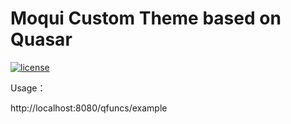 # Moqui Custom Theme based on Quasar

[![license](http://img.shields.io/badge/license-CC0%201.0%20Universal-blue.svg)](https://github.com/moqui/example/blob/master/LICENSE.md)

Usage：

http://localhost:8080/qfuncs/example